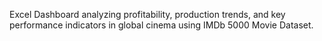 Excel Dashboard analyzing profitability, production trends, and key performance indicators in global cinema using IMDb 5000 Movie Dataset.
